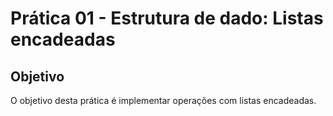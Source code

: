 # Prática 01 - Estrutura de dado: Listas encadeadas

## Objetivo

O objetivo desta prática é implementar operações com listas encadeadas.

